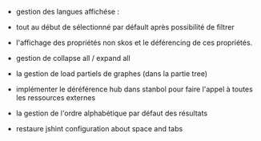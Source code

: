 
* gestion des langues affichése :
 * tout au début de sélectionné par défault après possibilité de filtrer

* l'affichage des propriétés non skos et le déférencing de ces propriétés.

* gestion de collapse all / expand all

* la gestion de load partiels de graphes (dans la partie tree)

* implémenter le déréférence hub dans stanbol pour faire l'appel à toutes les ressources externes

* la gestion de l'ordre alphabétique par défaut des résultats


* restaure jshint configuration about space and tabs

